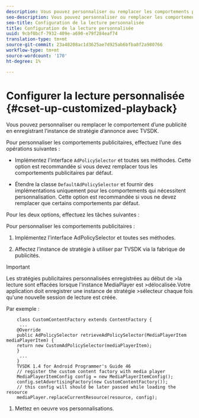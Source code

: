 ```yaml
---
description: Vous pouvez personnaliser ou remplacer les comportements publicitaires.
seo-description: Vous pouvez personnaliser ou remplacer les comportements publicitaires.
seo-title: Configuration de la lecture personnalisée
title: Configuration de la lecture personnalisée
uuid: 9cbf0bcf-7932-409e-a690-e79f284eaf74
translation-type: tm+mt
source-git-commit: 23a48208ac1d3625ae7d925ab6bfba8f2a980766
workflow-type: tm+mt
source-wordcount: '170'
ht-degree: 1%

---
```



# Configurer la lecture personnalisée {#cset-up-customized-playback}

Vous pouvez personnaliser ou remplacer le comportement d’une publicité en enregistrant l’instance de stratégie d’annonce avec TVSDK.

Pour personnaliser les comportements publicitaires, effectuez l’une des opérations suivantes :

* Implémentez l&#39;interface `AdPolicySelector` et toutes ses méthodes.
Cette option est recommandée si vous devez remplacer tous les comportements publicitaires par défaut.

* Étendre la classe `DefaultAdPolicySelector` et fournir des implémentations uniquement pour les comportements qui nécessitent
personnalisation.
Cette option est recommandée si vous ne devez remplacer que certains comportements par défaut.

Pour les deux options, effectuez les tâches suivantes :

Pour personnaliser les comportements publicitaires :

1. Implémentez l’interface AdPolicySelector et toutes ses méthodes.

1. Affectez l’instance de stratégie à utiliser par TVSDK via la fabrique de publicités.

>[!IMPORTANT]
>
>Les stratégies publicitaires personnalisées enregistrées au début de >la lecture sont effacées lorsque l&#39;instance MediaPlayer est >délocalisée.Votre application doit enregistrer une instance de stratégie >sélecteur chaque fois qu&#39;une nouvelle session de lecture est créée.

Par exemple :

```
    class CustomContentFactory extends ContentFactory {
     ...
    @Override
    public AdPolicySelector retrieveAdPolicySelector(MediaPlayerItem mediaPlayerItem) {
    return new CustomAdPolicySelector(mediaPlayerItem);
    }
     ...
    }
    TVSDK 1.4 for Android Programmer's Guide 46
    // register the custom content factory with media player
    MediaPlayerItemConfig config = new MediaPlayerItemConfig();
    config.setAdvertisingFactory(new CustomContentFactory());
    // this config will should be later passed while loading the resource
    mediaPlayer.replaceCurrentResource(resource, config);
```

1. Mettez en oeuvre vos personnalisations.